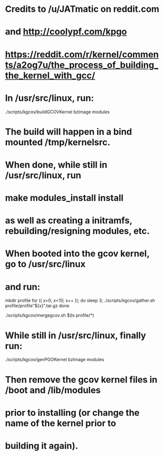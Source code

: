 # Credits to /u/JATmatic on reddit.com
# and http://coolypf.com/kpgo

# https://reddit.com/r/kernel/comments/a2og7u/the_process_of_building_the_kernel_with_gcc/

# In /usr/src/linux, run:
./scripts/kgcov/buildGCOVKernel bzImage modules

# The build will happen in a bind mounted /tmp/kernelsrc. 
# When done, while still in /usr/src/linux, run
# make modules_install install
# as well as creating a initramfs, rebuilding/resigning modules, etc.

# When booted into the gcov kernel, go to /usr/src/linux
# and run:

mkdir profile
for (( x=0; x<10; x++ )); do
	sleep 3; ./scripts/kgcov/gather.sh profile/profile"${x}".tar.gz
done

./scripts/kgcov/mergegcov.sh $(ls profile/*)

# While still in /usr/src/linux, finally run:

./scripts/kgcov/genPGOKernel bzImage modules

# Then remove the gcov kernel files in /boot and /lib/modules
# prior to installing (or change the name of the kernel prior to
# building it again). 

